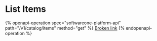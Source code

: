 # List Items

{% openapi-operation spec="softwareone-platform-api" path="/v1/catalog/items" method="get" %}
[Broken link](broken-reference)
{% endopenapi-operation %}

